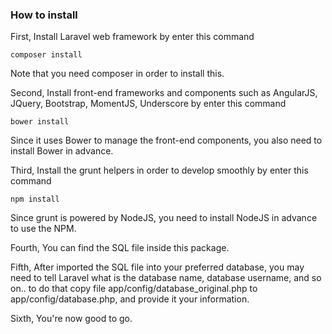 ### How to install
First, Install Laravel web framework by enter this command
```
composer install
```
Note that you need composer in order to install this.

Second, Install front-end frameworks and components such as AngularJS, JQuery,
Bootstrap, MomentJS, Underscore by enter this command
```
bower install
```
Since it uses Bower to manage the front-end components, you also need to
install Bower in advance.

Third, Install the grunt helpers in order to develop smoothly by enter this command
```
npm install
```
Since grunt is powered by NodeJS, you need to install NodeJS in advance
to use the NPM.

Fourth, You can find the SQL file inside this package.

Fifth, After imported the SQL file into your preferred database, you may need to
tell Laravel what is the database name, database username, and so on..
to do that copy file app/config/database_original.php to
app/config/database.php, and provide it your information.

Sixth, You're now good to go.
